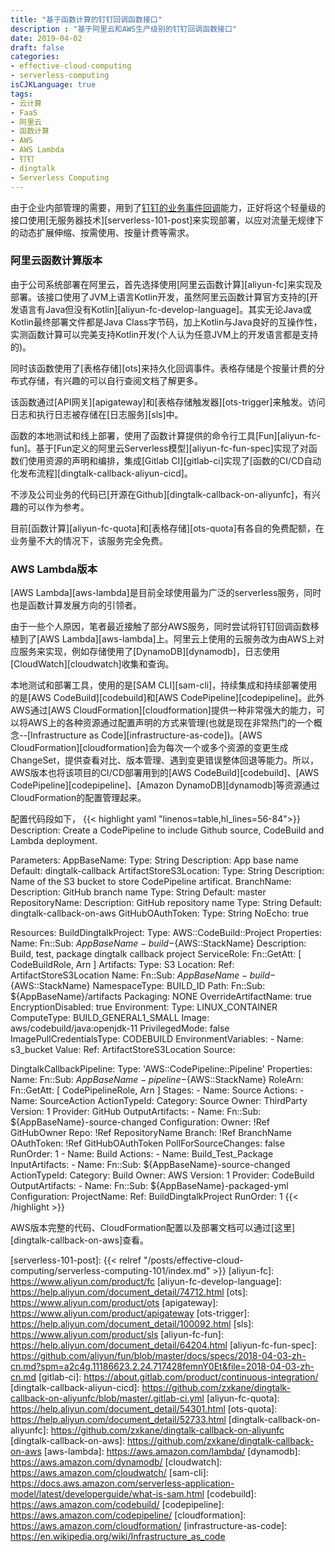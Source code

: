 ```yaml
---
title: "基于函数计算的钉钉回调函数接口"
description : "基于阿里云和AWS生产级别的钉钉回调函数接口"
date: 2019-04-02
draft: false
categories:
- effective-cloud-computing
- serverless-computing
isCJKLanguage: true
tags:
- 云计算
- FaaS
- 阿里云
- 函数计算
- AWS
- AWS Lambda
- 钉钉
- dingtalk
- Serverless Computing
---
```

由于企业内部管理的需要，用到了[钉钉的业务事件回调][dingtalk-callback]能力，正好将这个轻量级的接口使用[无服务器技术][serverless-101-post]来实现部署，以应对流量无规律下的动态扩展伸缩、按需使用、按量计费等需求。

<!--more-->
### 阿里云函数计算版本

由于公司系统部署在阿里云，首先选择使用[阿里云函数计算][aliyun-fc]来实现及部署。该接口使用了JVM上语言Kotlin开发，虽然阿里云函数计算官方支持的[开发语言有Java但没有Kotlin][aliyun-fc-develop-language]。其实无论Java或Kotlin最终部署文件都是Java Class字节码，加上Kotlin与Java良好的互操作性，实测函数计算可以完美支持Kotlin开发(个人认为任意JVM上的开发语言都是支持的)。

同时该函数使用了[表格存储][ots]来持久化回调事件。表格存储是个按量计费的分布式存储，有兴趣的可以自行查阅文档了解更多。

该函数通过[API网关][apigateway]和[表格存储触发器][ots-trigger]来触发。访问日志和执行日志被存储在[日志服务][sls]中。

函数的本地测试和线上部署，使用了函数计算提供的命令行工具[Fun][aliyun-fc-fun]。基于[Fun定义的阿里云Serverless模型][aliyun-fc-fun-spec]实现了对函数们使用资源的声明和编排，集成[Gitlab CI][gitlab-ci]实现了[函数的CI/CD自动化发布流程][dingtalk-callback-aliyun-cicd]。

不涉及公司业务的代码已[开源在Github][dingtalk-callback-on-aliyunfc]，有兴趣的可以作为参考。

目前[函数计算][aliyun-fc-quota]和[表格存储][ots-quota]有各自的免费配额，在业务量不大的情况下，该服务完全免费。

### AWS Lambda版本

[AWS Lambda][aws-lambda]是目前全球使用最为广泛的serverless服务，同时也是函数计算发展方向的引领者。

由于一些个人原因，笔者最近接触了部分AWS服务，同时尝试将钉钉回调函数移植到了[AWS Lambda][aws-lambda]上。阿里云上使用的云服务改为由AWS上对应服务来实现，例如存储使用了[DynamoDB][dynamodb]，日志使用[CloudWatch][cloudwatch]收集和查询。

本地测试和部署工具，使用的是[SAM CLI][sam-cli]，持续集成和持续部署使用的是[AWS CodeBuild][codebuild]和[AWS CodePipeline][codepipeline]。此外AWS通过[AWS CloudFormation][cloudformation]提供一种非常强大的能力，可以将AWS上的各种资源通过配置声明的方式来管理(也就是现在非常热门的一个概念--[Infrastructure as Code][infrastructure-as-code])。[AWS CloudFormation][cloudformation]会为每次一个或多个资源的变更生成ChangeSet，提供查看对比、版本管理、遇到变更错误整体回退等能力。所以，AWS版本也将该项目的CI/CD部署用到的[AWS CodeBuild][codebuild]、[AWS CodePipeline][codepipeline]、[Amazon DynamoDB][dynamodb]等资源通过CloudFormation的配置管理起来。

配置代码段如下，
{{< highlight yaml "linenos=table,hl_lines=56-84">}}
Description: Create a CodePipeline to include Github source, CodeBuild and Lambda deployment.

Parameters:
  AppBaseName:
    Type: String
    Description: App base name
    Default: dingtalk-callback
  ArtifactStoreS3Location:
    Type: String
    Description: Name of the S3 bucket to store CodePipeline artificat.
  BranchName:
    Description: GitHub branch name
    Type: String
    Default: master
  RepositoryName:
    Description: GitHub repository name
    Type: String
    Default: dingtalk-callback-on-aws
  GitHubOAuthToken:
    Type: String
    NoEcho: true

Resources:
  BuildDingtalkProject:
    Type: AWS::CodeBuild::Project
    Properties:
      Name:
        Fn::Sub: ${AppBaseName}-build-${AWS::StackName}
      Description: Build, test, package dingtalk callback project
      ServiceRole:
        Fn::GetAtt: [ CodeBuildRole, Arn ]
      Artifacts:
        Type: S3
        Location:
          Ref: ArtifactStoreS3Location
        Name:
          Fn::Sub: ${AppBaseName}-build-${AWS::StackName}
        NamespaceType: BUILD_ID
        Path: 
          Fn::Sub: ${AppBaseName}/artifacts
        Packaging: NONE
        OverrideArtifactName: true
        EncryptionDisabled: true
      Environment:
        Type: LINUX_CONTAINER
        ComputeType: BUILD_GENERAL1_SMALL
        Image: aws/codebuild/java:openjdk-11
        PrivilegedMode: false
        ImagePullCredentialsType: CODEBUILD
        EnvironmentVariables:
          - Name: s3_bucket
            Value:
              Ref: ArtifactStoreS3Location
      Source:

  DingtalkCallbackPipeline:
    Type: 'AWS::CodePipeline::Pipeline'
    Properties:
      Name:
        Fn::Sub: ${AppBaseName}-pipeline-${AWS::StackName}
      RoleArn:
        Fn::GetAtt: [ CodePipelineRole, Arn ]
      Stages:
        - Name: Source
          Actions:
            - Name: SourceAction
              ActionTypeId:
                Category: Source
                Owner: ThirdParty
                Version: 1
                Provider: GitHub
              OutputArtifacts:
                - Name: 
                    Fn::Sub: ${AppBaseName}-source-changed
              Configuration:
                Owner: !Ref GitHubOwner
                Repo: !Ref RepositoryName
                Branch: !Ref BranchName
                OAuthToken: !Ref GitHubOAuthToken
                PollForSourceChanges: false
              RunOrder: 1
        - Name: Build
          Actions:
            - Name: Build_Test_Package
              InputArtifacts:
                - Name:
                    Fn::Sub: ${AppBaseName}-source-changed
              ActionTypeId:
                Category: Build
                Owner: AWS
                Version: 1
                Provider: CodeBuild
              OutputArtifacts:
                - Name: 
                    Fn::Sub: ${AppBaseName}-packaged-yml
              Configuration:
                ProjectName:
                  Ref: BuildDingtalkProject
              RunOrder: 1
{{< /highlight >}}

AWS版本完整的代码、CloudFormation配置以及部署文档可以通过[这里][dingtalk-callback-on-aws]查看。

[dingtalk-callback]: https://open-doc.dingtalk.com/microapp/serverapi2/lo5n6i
[serverless-101-post]: {{< relref "/posts/effective-cloud-computing/serverless-computing-101/index.md" >}}
[aliyun-fc]: https://www.aliyun.com/product/fc
[aliyun-fc-develop-language]: https://help.aliyun.com/document_detail/74712.html
[ots]: https://www.aliyun.com/product/ots
[apigateway]: https://www.aliyun.com/product/apigateway
[ots-trigger]: https://help.aliyun.com/document_detail/100092.html
[sls]: https://www.aliyun.com/product/sls
[aliyun-fc-fun]: https://help.aliyun.com/document_detail/64204.html
[aliyun-fc-fun-spec]: https://github.com/aliyun/fun/blob/master/docs/specs/2018-04-03-zh-cn.md?spm=a2c4g.11186623.2.24.717428femnY0Et&file=2018-04-03-zh-cn.md
[gitlab-ci]: https://about.gitlab.com/product/continuous-integration/
[dingtalk-callback-aliyun-cicd]: https://github.com/zxkane/dingtalk-callback-on-aliyunfc/blob/master/.gitlab-ci.yml
[aliyun-fc-quota]: https://help.aliyun.com/document_detail/54301.html
[ots-quota]: https://help.aliyun.com/document_detail/52733.html
[dingtalk-callback-on-aliyunfc]: https://github.com/zxkane/dingtalk-callback-on-aliyunfc
[dingtalk-callback-on-aws]: https://github.com/zxkane/dingtalk-callback-on-aws
[aws-lambda]: https://aws.amazon.com/lambda/
[dynamodb]: https://aws.amazon.com/dynamodb/
[cloudwatch]: https://aws.amazon.com/cloudwatch/
[sam-cli]: https://docs.aws.amazon.com/serverless-application-model/latest/developerguide/what-is-sam.html
[codebuild]: https://aws.amazon.com/codebuild/
[codepipeline]: https://aws.amazon.com/codepipeline/
[cloudformation]: https://aws.amazon.com/cloudformation/
[infrastructure-as-code]: https://en.wikipedia.org/wiki/Infrastructure_as_code
